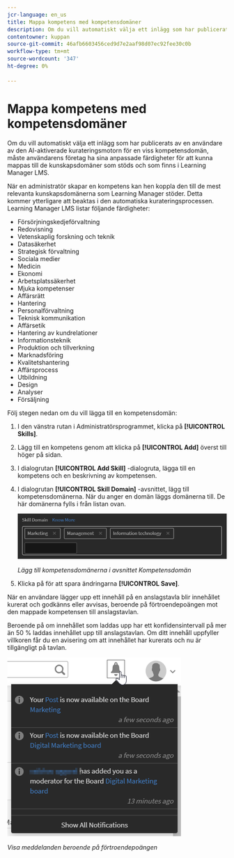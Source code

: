 ```yaml
---
jcr-language: en_us
title: Mappa kompetens med kompetensdomäner
description: Om du vill automatiskt välja ett inlägg som har publicerats av en användare av den AI-aktiverade kurateringsmotorn för en viss kompetensdomän, måste användarens företag ha sina anpassade färdigheter för att kunna mappas till de kunskapsdomäner som stöds och som finns i Learning Manager LMS.
contentowner: kuppan
source-git-commit: 46afb6603456ced9d7e2aaf98d07ec92fee30c0b
workflow-type: tm+mt
source-wordcount: '347'
ht-degree: 0%

---
```




# Mappa kompetens med kompetensdomäner

Om du vill automatiskt välja ett inlägg som har publicerats av en användare av den AI-aktiverade kurateringsmotorn för en viss kompetensdomän, måste användarens företag ha sina anpassade färdigheter för att kunna mappas till de kunskapsdomäner som stöds och som finns i Learning Manager LMS.

När en administratör skapar en kompetens kan hen koppla den till de mest relevanta kunskapsdomänerna som Learning Manager stöder. Detta kommer ytterligare att beaktas i den automatiska kurateringsprocessen. Learning Manager LMS listar följande färdigheter:

* Försörjningskedjeförvaltning
* Redovisning
* Vetenskaplig forskning och teknik
* Datasäkerhet
* Strategisk förvaltning
* Sociala medier
* Medicin
* Ekonomi
* Arbetsplatssäkerhet
* Mjuka kompetenser
* Affärsrätt
* Hantering
* Personalförvaltning
* Teknisk kommunikation
* Affärsetik
* Hantering av kundrelationer
* Informationsteknik
* Produktion och tillverkning
* Marknadsföring
* Kvalitetshantering
* Affärsprocess
* Utbildning
* Design
* Analyser
* Försäljning

Följ stegen nedan om du vill lägga till en kompetensdomän:

1. I den vänstra rutan i Administratörsprogrammet, klicka på **[!UICONTROL Skills]**.
1. Lägg till en kompetens genom att klicka på **[!UICONTROL Add]** överst till höger på sidan.
1. I dialogrutan **[!UICONTROL Add Skill]** -dialogruta, lägga till en kompetens och en beskrivning av kompetensen.
1. I dialogrutan **[!UICONTROL Skill Domain]** -avsnittet, lägg till kompetensdomänerna. När du anger en domän läggs domänerna till. De här domänerna fylls i från listan ovan.

   ![](assets/skill-domain-mapping.png)

   *Lägg till kompetensdomänerna i avsnittet Kompetensdomän*

1. Klicka på för att spara ändringarna **[!UICONTROL Save]**.

När en användare lägger upp ett innehåll på en anslagstavla blir innehållet kurerat och godkänns eller avvisas, beroende på förtroendepoängen mot den mappade kompetensen till anslagstavlan.

<!--![](assets/content-uploaded.png)-->

Beroende på om innehållet som laddas upp har ett konfidensintervall på mer än 50 % laddas innehållet upp till anslagstavlan. Om ditt innehåll uppfyller villkoren får du en avisering om att innehållet har kurerats och nu är tillgängligt på tavlan.

![](assets/curation-notification.png)

*Visa meddelanden beroende på förtroendepoängen*

